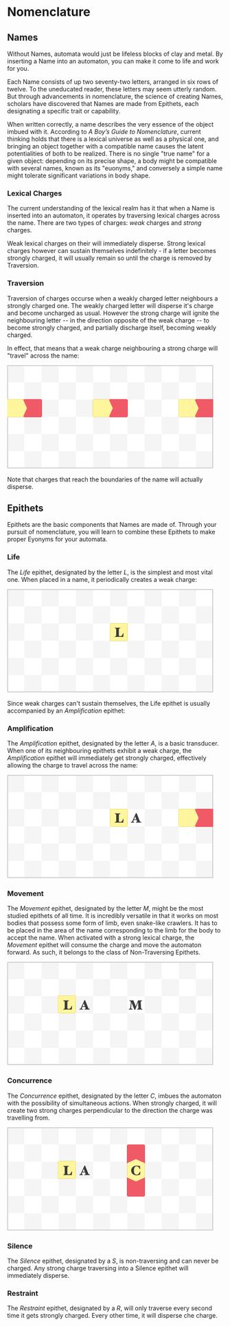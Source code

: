 # Nomenclature

## Names

Without Names, automata would just be lifeless blocks of clay and metal. By inserting a Name into an automaton, you can make it come to life and work for you.

Each Name consists of up two seventy-two letters, arranged in six rows of twelve. To the uneducated reader, these letters may seem utterly random. But through advancements in nomenclature, the science of creating Names, scholars have discovered that Names are made from Epithets, each designating a specific trait or capability.

When written correctly, a name describes the very essence of the object imbued with it. According to *A Boy’s Guide to Nomenclature*, current thinking holds that there is a lexical universe as well as a physical one, and bringing an object together with a compatible name causes the latent potentialities of both to be realized. There is no single "true name" for a given object: depending on its precise shape, a body might be compatible with several names, known as its "euonyms," and conversely a simple name might tolerate significant variations in body shape.

### Lexical Charges

The current understanding of the lexical realm has it that when a Name is inserted into an automaton, it operates by traversing lexical charges across the name. There are two types of charges: *weak* charges and *strong* charges.

Weak lexical charges on their will immediately disperse. Strong lexical charges however can sustain themselves indefinitely - if a letter becomes strongly charged, it will usually remain so until the charge is removed by Traversion.

### Traversion

Traversion of charges occurse when a weakly charged letter neighbours a strongly charged one. The weakly charged letter will disperse it's charge and become uncharged as usual. However the strong charge will ignite the neighbouring letter -- in the direction opposite of the weak charge -- to become strongly charged, and partially discharge itself, becoming weakly charged.

In effect, that means that a weak charge neighbouring a strong charge will "travel" across the name:

![Traversion](img/names/charges.gif)

Note that charges that reach the boundaries of the name will actually disperse.

## Epithets

Epithets are the basic components that Names are made of. Through your pursuit of nomenclature, you will learn to combine these Epithets to make proper Eyonyms for your automata.

### Life

The *Life* epithet, designated by the letter *L*, is the simplest and most vital one. When placed in a name, it periodically creates a weak charge:

![Life](img/names/life.gif)

Since weak charges can't sustain themselves, the Life epithet is usually accompanied by an *Amplification* epithet:

### Amplification

The *Amplification* epithet, designated by the letter *A*, is a basic transducer. When one of its neighbouring epithets exhibit a weak charge, the *Amplification* epithet will immediately get strongly charged, effectively allowing the charge to travel across the name:

![Amplification](img/names/amplify.gif)

### Movement

The *Movement* epithet, designated by the letter *M*, might be the most studied epithets of all time. It is incredibly versatile in that it works on most bodies that possess some form of limb, even snake-like crawlers. It has to be placed in the area of the name corresponding to the limb for the body to accept the name. When activated with a strong lexical charge, the *Movement* epithet will consume the charge and move the automaton forward. As such, it belongs to the class of Non-Traversing Epithets.

![Movement](img/names/crawler.gif)

### Concurrence

The *Concurrence* epithet, designated by the letter *C*, imbues the automaton with the possibility of simultaneous actions. When strongly charged, it will create two strong charges perpendicular to the direction the charge was travelling from.

![Concurrence](img/names/concurrency.gif)

### Silence

The *Silence* epithet, designated by a *S*, is non-traversing and can never be charged. Any strong charge traversing into a Silence epithet will immediately disperse.

### Restraint

The *Restraint* epithet, designated by a *R*, will only traverse every second time it gets strongly charged. Every other time, it will disperse che charge.
